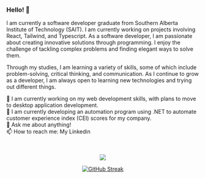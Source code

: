 ### Hello! 👋

I am currently a software developer graduate from Southern Alberta Institute of Technology (SAIT). I am currently working on projects involving React, Tailwind, and Typescript. As a software developer, I am passionate about creating innovative solutions through programming. I enjoy the challenge of tackling complex problems and finding elegant ways to solve them.

Through my studies, I am learning a variety of skills, some of which include problem-solving, critical thinking, and communication. As I continue to grow as a developer, I am always open to learning new technologies and trying out different things.

🌱 I am currently working on my web development skills, with plans to move to desktop application development. <br>
🔭 I am currently developing an automation program using .NET to automate customer experience index (CEI) scores for my company.<br>
💬 Ask me about anything! <br>
📫 How to reach me: My Linkedin <br>

<br>

<div class="row" align="center">
    
  ![](http://github-profile-summary-cards.vercel.app/api/cards/profile-details?username=Ever-QN&theme=github_dark)  
  
</div>

<div class="row" align="center">

  [![GitHub Streak](https://streak-stats.demolab.com?user=Ever-QN&theme=github-dark-blue)](https://git.io/streak-stats)
  
</div>
